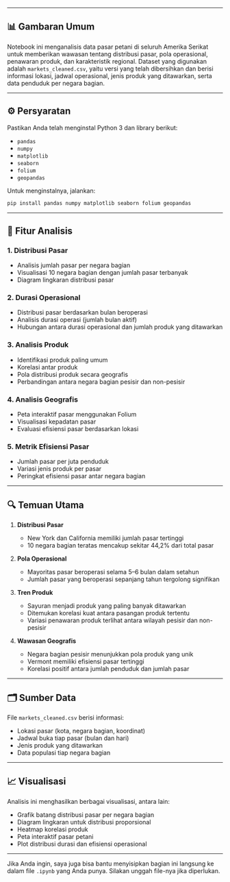

---

## 📊 Gambaran Umum

Notebook ini menganalisis data pasar petani di seluruh Amerika Serikat untuk memberikan wawasan tentang distribusi pasar, pola operasional, penawaran produk, dan karakteristik regional. Dataset yang digunakan adalah `markets_cleaned.csv`, yaitu versi yang telah dibersihkan dan berisi informasi lokasi, jadwal operasional, jenis produk yang ditawarkan, serta data penduduk per negara bagian.

---

## ⚙️ Persyaratan

Pastikan Anda telah menginstal Python 3 dan library berikut:

* `pandas`
* `numpy`
* `matplotlib`
* `seaborn`
* `folium`
* `geopandas`

Untuk menginstalnya, jalankan:

```bash
pip install pandas numpy matplotlib seaborn folium geopandas
```

---

## 🧩 Fitur Analisis

### 1. Distribusi Pasar

* Analisis jumlah pasar per negara bagian
* Visualisasi 10 negara bagian dengan jumlah pasar terbanyak
* Diagram lingkaran distribusi pasar

### 2. Durasi Operasional

* Distribusi pasar berdasarkan bulan beroperasi
* Analisis durasi operasi (jumlah bulan aktif)
* Hubungan antara durasi operasional dan jumlah produk yang ditawarkan

### 3. Analisis Produk

* Identifikasi produk paling umum
* Korelasi antar produk
* Pola distribusi produk secara geografis
* Perbandingan antara negara bagian pesisir dan non-pesisir

### 4. Analisis Geografis

* Peta interaktif pasar menggunakan Folium
* Visualisasi kepadatan pasar
* Evaluasi efisiensi pasar berdasarkan lokasi

### 5. Metrik Efisiensi Pasar

* Jumlah pasar per juta penduduk
* Variasi jenis produk per pasar
* Peringkat efisiensi pasar antar negara bagian

---

## 🔍 Temuan Utama

1. **Distribusi Pasar**

   * New York dan California memiliki jumlah pasar tertinggi
   * 10 negara bagian teratas mencakup sekitar 44,2% dari total pasar

2. **Pola Operasional**

   * Mayoritas pasar beroperasi selama 5–6 bulan dalam setahun
   * Jumlah pasar yang beroperasi sepanjang tahun tergolong signifikan

3. **Tren Produk**

   * Sayuran menjadi produk yang paling banyak ditawarkan
   * Ditemukan korelasi kuat antara pasangan produk tertentu
   * Variasi penawaran produk terlihat antara wilayah pesisir dan non-pesisir

4. **Wawasan Geografis**

   * Negara bagian pesisir menunjukkan pola produk yang unik
   * Vermont memiliki efisiensi pasar tertinggi
   * Korelasi positif antara jumlah penduduk dan jumlah pasar

---

## 🗂️ Sumber Data

File `markets_cleaned.csv` berisi informasi:

* Lokasi pasar (kota, negara bagian, koordinat)
* Jadwal buka tiap pasar (bulan dan hari)
* Jenis produk yang ditawarkan
* Data populasi tiap negara bagian

---


## 📈 Visualisasi

Analisis ini menghasilkan berbagai visualisasi, antara lain:

* Grafik batang distribusi pasar per negara bagian
* Diagram lingkaran untuk distribusi proporsional
* Heatmap korelasi produk
* Peta interaktif pasar petani
* Plot distribusi durasi dan efisiensi operasional

---

Jika Anda ingin, saya juga bisa bantu menyisipkan bagian ini langsung ke dalam file `.ipynb` yang Anda punya. Silakan unggah file-nya jika diperlukan.
